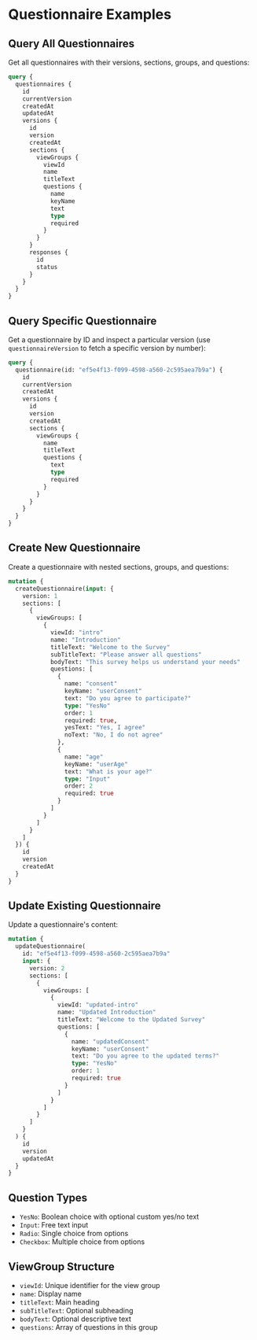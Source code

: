 # Questionnaire Examples

## Query All Questionnaires
Get all questionnaires with their versions, sections, groups, and questions:
```graphql
query {
  questionnaires {
    id
    currentVersion
    createdAt
    updatedAt
    versions {
      id
      version
      createdAt
      sections {
        viewGroups {
          viewId
          name
          titleText
          questions {
            name
            keyName
            text
            type
            required
          }
        }
      }
      responses {
        id
        status
      }
    }
  }
}
```

## Query Specific Questionnaire
Get a questionnaire by ID and inspect a particular version (use `questionnaireVersion` to fetch a specific version by number):
```graphql
query {
  questionnaire(id: "ef5e4f13-f099-4598-a560-2c595aea7b9a") {
    id
    currentVersion
    createdAt
    versions {
      id
      version
      createdAt
      sections {
        viewGroups {
          name
          titleText
          questions {
            text
            type
            required
          }
        }
      }
    }
  }
}
```

## Create New Questionnaire
Create a questionnaire with nested sections, groups, and questions:
```graphql
mutation {
  createQuestionnaire(input: {
    version: 1
    sections: [
      {
        viewGroups: [
          {
            viewId: "intro"
            name: "Introduction"
            titleText: "Welcome to the Survey"
            subTitleText: "Please answer all questions"
            bodyText: "This survey helps us understand your needs"
            questions: [
              {
                name: "consent"
                keyName: "userConsent"
                text: "Do you agree to participate?"
                type: "YesNo"
                order: 1
                required: true,
                yesText: "Yes, I agree"
                noText: "No, I do not agree"
              },
              {
                name: "age"
                keyName: "userAge"
                text: "What is your age?"
                type: "Input"
                order: 2
                required: true
              }
            ]
          }
        ]
      }
    ]
  }) {
    id
    version
    createdAt
  }
}
```

## Update Existing Questionnaire
Update a questionnaire's content:
```graphql
mutation {
  updateQuestionnaire(
    id: "ef5e4f13-f099-4598-a560-2c595aea7b9a"
    input: {
      version: 2
      sections: [
        {
          viewGroups: [
            {
              viewId: "updated-intro"
              name: "Updated Introduction"
              titleText: "Welcome to the Updated Survey"
              questions: [
                {
                  name: "updatedConsent"
                  keyName: "userConsent"
                  text: "Do you agree to the updated terms?"
                  type: "YesNo"
                  order: 1
                  required: true
                }
              ]
            }
          ]
        }
      ]
    }
  ) {
    id
    version
    updatedAt
  }
}
```

## Question Types
- `YesNo`: Boolean choice with optional custom yes/no text
- `Input`: Free text input
- `Radio`: Single choice from options
- `Checkbox`: Multiple choice from options

## ViewGroup Structure
- `viewId`: Unique identifier for the view group
- `name`: Display name
- `titleText`: Main heading
- `subTitleText`: Optional subheading
- `bodyText`: Optional descriptive text
- `questions`: Array of questions in this group